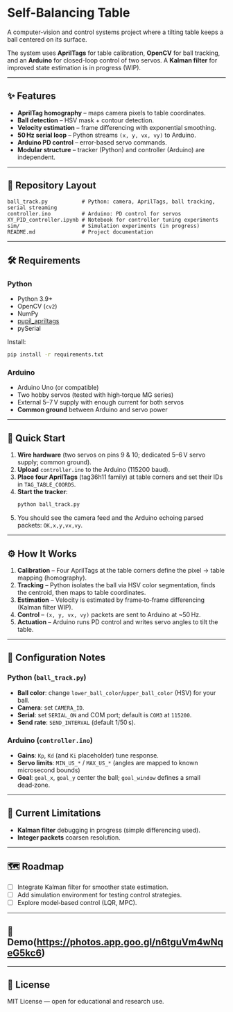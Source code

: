 # Self-Balancing Table

A computer-vision and control systems project where a tilting table keeps a ball centered on its surface.

The system uses **AprilTags** for table calibration, **OpenCV** for ball tracking, and an **Arduino** for closed-loop control of two servos. A **Kalman filter** for improved state estimation is in progress (WIP).

---

## ✨ Features
- **AprilTag homography** – maps camera pixels to table coordinates.
- **Ball detection** – HSV mask + contour detection.
- **Velocity estimation** – frame differencing with exponential smoothing.
- **50 Hz serial loop** – Python streams `(x, y, vx, vy)` to Arduino.
- **Arduino PD control** – error-based servo commands.
- **Modular structure** – tracker (Python) and controller (Arduino) are independent.

---

## 📂 Repository Layout
```
ball_track.py           # Python: camera, AprilTags, ball tracking, serial streaming
controller.ino          # Arduino: PD control for servos
XY_PID_controller.ipynb # Notebook for controller tuning experiments
sim/                    # Simulation experiments (in progress)
README.md               # Project documentation
```

---

## 🛠 Requirements

### Python
- Python 3.9+
- OpenCV (`cv2`)
- NumPy
- [pupil_apriltags](https://pypi.org/project/pupil-apriltags/)
- pySerial

Install:
```bash
pip install -r requirements.txt
```

### Arduino
- Arduino Uno (or compatible)
- Two hobby servos (tested with high‑torque MG series)
- External 5–7 V supply with enough current for both servos
- **Common ground** between Arduino and servo power

---

## 🚀 Quick Start

1. **Wire hardware** (two servos on pins 9 & 10; dedicated 5–6 V servo supply; common ground).
2. **Upload** `controller.ino` to the Arduino (115200 baud).
3. **Place four AprilTags** (tag36h11 family) at table corners and set their IDs in `TAG_TABLE_COORDS`.
4. **Start the tracker**:
   ```bash
   python ball_track.py
   ```
5. You should see the camera feed and the Arduino echoing parsed packets: `OK,x,y,vx,vy`.

---

## ⚙️ How It Works

1. **Calibration** – Four AprilTags at the table corners define the pixel → table mapping (homography).
2. **Tracking** – Python isolates the ball via HSV color segmentation, finds the centroid, then maps to table coordinates.
3. **Estimation** – Velocity is estimated by frame‑to‑frame differencing (Kalman filter WIP).
4. **Control** – `(x, y, vx, vy)` packets are sent to Arduino at ~50 Hz.
5. **Actuation** – Arduino runs PD control and writes servo angles to tilt the table.

---

## 🔧 Configuration Notes

### Python (`ball_track.py`)
- **Ball color**: change `lower_ball_color`/`upper_ball_color` (HSV) for your ball.
- **Camera**: set `CAMERA_ID`.
- **Serial**: set `SERIAL_ON` and COM port; default is `COM3` at `115200`.
- **Send rate**: `SEND_INTERVAL` (default 1/50 s).

### Arduino (`controller.ino`)
- **Gains**: `Kp`, `Kd` (and `Ki` placeholder) tune response.
- **Servo limits**: `MIN_US_*` / `MAX_US_*` (angles are mapped to known microsecond bounds)
- **Goal**: `goal_x`, `goal_y` center the ball; `goal_window` defines a small dead‑zone.

---

## 🚧 Current Limitations

- **Kalman filter** debugging in progress (simple differencing used).
- **Integer packets** coarsen resolution.

---

## 🗺 Roadmap

- [ ] Integrate Kalman filter for smoother state estimation.
- [ ] Add simulation environment for testing control strategies.
- [ ] Explore model‑based control (LQR, MPC).

---

## 📸 Demo(https://photos.app.goo.gl/n6tguVm4wNqeG5kc6)

---

## 📜 License

MIT License — open for educational and research use.
